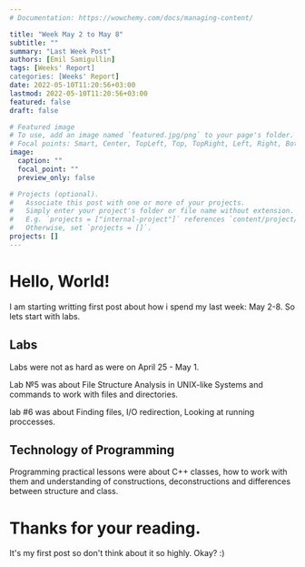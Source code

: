 ```yaml
---
# Documentation: https://wowchemy.com/docs/managing-content/

title: "Week May 2 to May 8"
subtitle: ""
summary: "Last Week Post"
authors: [Emil Samigullin]
tags: [Weeks' Report]
categories: [Weeks' Report]
date: 2022-05-10T11:20:56+03:00
lastmod: 2022-05-10T11:20:56+03:00
featured: false
draft: false

# Featured image
# To use, add an image named `featured.jpg/png` to your page's folder.
# Focal points: Smart, Center, TopLeft, Top, TopRight, Left, Right, BottomLeft, Bottom, BottomRight.
image:
  caption: ""
  focal_point: ""
  preview_only: false

# Projects (optional).
#   Associate this post with one or more of your projects.
#   Simply enter your project's folder or file name without extension.
#   E.g. `projects = ["internal-project"]` references `content/project/deep-learning/index.md`.
#   Otherwise, set `projects = []`.
projects: []
---
```


# Hello, World!

I am starting writting first post about how i spend my last week: May 2-8. So lets start with labs.

## Labs

Labs were not as hard as were on April 25 - May 1.

Lab №5 was about File Structure Analysis in UNIX-like Systems and commands to work with files and directories.

lab #6 was about Finding files, I/O redirection, Looking at running proccesses.

## Technology of Programming

Programming practical lessons were about C++ classes, how to work with them and understanding of constructions, deconstructions and differences between structure and class.   

# Thanks for your reading.

It's my first post so don't think about it so highly. Okay? :)

